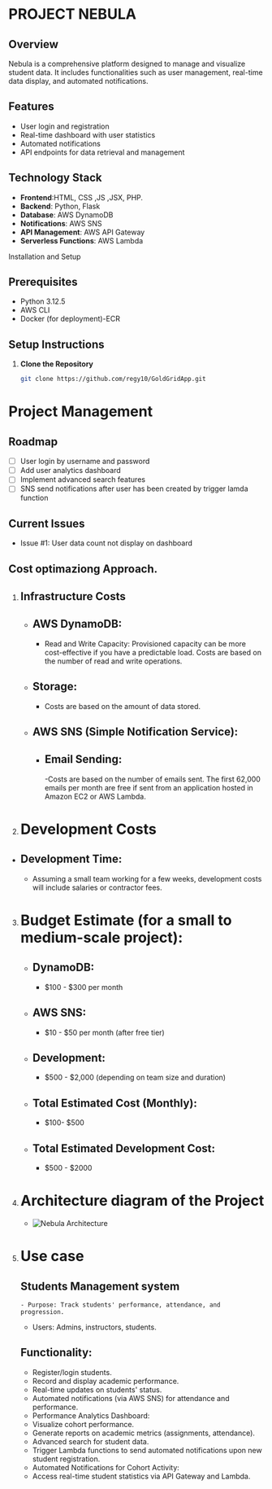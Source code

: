 # PROJECT NEBULA

## Overview
Nebula is a comprehensive platform designed to manage and visualize student data. It includes functionalities such as user management, real-time data display, and automated notifications.

## Features
- User login and registration
- Real-time dashboard with user statistics
- Automated notifications
- API endpoints for data retrieval and management

## Technology Stack
- **Frontend**:HTML, CSS ,JS ,JSX, PHP.
- **Backend**: Python, Flask
- **Database**: AWS DynamoDB
- **Notifications**: AWS SNS
- **API Management**: AWS API Gateway
- **Serverless Functions**: AWS Lambda

 Installation and Setup

## Prerequisites
- Python 3.12.5
- AWS CLI
- Docker (for deployment)-ECR

## Setup Instructions
1. **Clone the Repository**
   ```bash
   git clone https://github.com/regy10/GoldGridApp.git

# Project Management

## Roadmap
- [ ] User login by username and password
- [ ] Add user analytics dashboard
- [ ] Implement advanced search features
- [ ] SNS send notifications after user has been created by trigger lamda function
## Current Issues
- Issue #1: User data count not display on dashboard

## Cost optimaziong Approach.

 1. ## Infrastructure Costs
    - ## AWS DynamoDB:
       - Read and Write Capacity: Provisioned capacity can be more cost-effective if you have a predictable   load. Costs are based on the number of read and write operations.
    - ## Storage:
      - Costs are based on the amount of data stored.
    - ## AWS SNS (Simple Notification Service):
       - ## Email Sending: 
           -Costs are based on the number of emails sent. The first 62,000 emails per month are free if sent from an application hosted in Amazon EC2 or AWS Lambda.

    
2. # Development Costs
  -  ## Development Time: 
      - Assuming a small team working for a few weeks, development costs will include salaries or contractor fees.
3. # Budget Estimate (for a small to medium-scale project):
   - ## DynamoDB:
      -  $100 - $300 per month
   - ## AWS SNS: 
      -   $10 - $50 per month (after free tier)

   - ## Development:
      - $500 - $2,000 (depending on team size and duration)
   - ## Total Estimated Cost (Monthly):
     -  $100- $500 
   - ## Total Estimated Development Cost:
      -  $500 - $2000
4. # Architecture diagram of the Project
     - ![Nebula Architecture](assets/img1.png)

   
5. # Use case
     ## Students Management system
       - Purpose: Track students' performance, attendance, and  progression.
      -  Users: Admins, instructors, students.
     ## Functionality:
      - Register/login students.
      - Record and display academic performance.
      - Real-time updates on students' status.
      - Automated notifications (via AWS SNS) for attendance and performance.
      - Performance Analytics Dashboard:
      - Visualize cohort performance.
      - Generate reports on academic metrics (assignments, attendance).
      - Advanced search for student data.
      - Trigger Lambda functions to send automated notifications upon new student registration.
      - Automated Notifications for Cohort Activity:
      - Access real-time student statistics via API Gateway and Lambda.